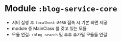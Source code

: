 Module `:blog-service-core`
======
* 서버 실행 후 `localhost:8080` 접속 시 기본 화면 제공
* module 중 MainClass 를 갖고 있는 모듈
* 모듈 연결: `:blog-search` 및 추후 추가될 모듈들 연결